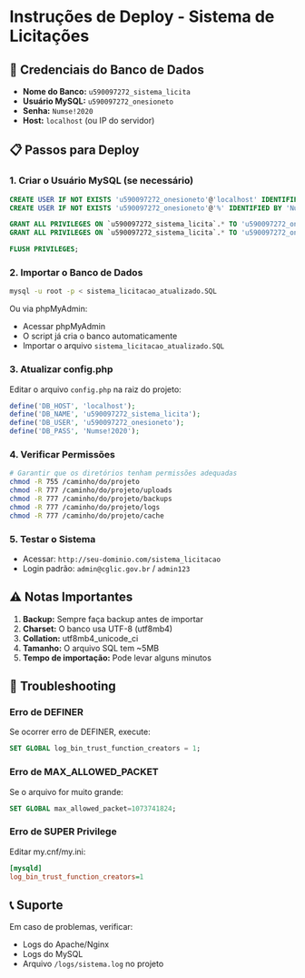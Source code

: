 # Instruções de Deploy - Sistema de Licitações

## 🔐 Credenciais do Banco de Dados

- **Nome do Banco:** `u590097272_sistema_licita`
- **Usuário MySQL:** `u590097272_onesioneto`
- **Senha:** `Numse!2020`
- **Host:** `localhost` (ou IP do servidor)

## 📋 Passos para Deploy

### 1. Criar o Usuário MySQL (se necessário)

```sql
CREATE USER IF NOT EXISTS 'u590097272_onesioneto'@'localhost' IDENTIFIED BY 'Numse!2020';
CREATE USER IF NOT EXISTS 'u590097272_onesioneto'@'%' IDENTIFIED BY 'Numse!2020';

GRANT ALL PRIVILEGES ON `u590097272_sistema_licita`.* TO 'u590097272_onesioneto'@'localhost';
GRANT ALL PRIVILEGES ON `u590097272_sistema_licita`.* TO 'u590097272_onesioneto'@'%';

FLUSH PRIVILEGES;
```

### 2. Importar o Banco de Dados

```bash
mysql -u root -p < sistema_licitacao_atualizado.SQL
```

Ou via phpMyAdmin:
- Acessar phpMyAdmin
- O script já cria o banco automaticamente
- Importar o arquivo `sistema_licitacao_atualizado.SQL`

### 3. Atualizar config.php

Editar o arquivo `config.php` na raiz do projeto:

```php
define('DB_HOST', 'localhost');
define('DB_NAME', 'u590097272_sistema_licita');
define('DB_USER', 'u590097272_onesioneto');
define('DB_PASS', 'Numse!2020');
```

### 4. Verificar Permissões

```bash
# Garantir que os diretórios tenham permissões adequadas
chmod -R 755 /caminho/do/projeto
chmod -R 777 /caminho/do/projeto/uploads
chmod -R 777 /caminho/do/projeto/backups
chmod -R 777 /caminho/do/projeto/logs
chmod -R 777 /caminho/do/projeto/cache
```

### 5. Testar o Sistema

- Acessar: `http://seu-dominio.com/sistema_licitacao`
- Login padrão: `admin@cglic.gov.br` / `admin123`

## ⚠️ Notas Importantes

1. **Backup:** Sempre faça backup antes de importar
2. **Charset:** O banco usa UTF-8 (utf8mb4)
3. **Collation:** utf8mb4_unicode_ci
4. **Tamanho:** O arquivo SQL tem ~5MB
5. **Tempo de importação:** Pode levar alguns minutos

## 🔧 Troubleshooting

### Erro de DEFINER
Se ocorrer erro de DEFINER, execute:
```sql
SET GLOBAL log_bin_trust_function_creators = 1;
```

### Erro de MAX_ALLOWED_PACKET
Se o arquivo for muito grande:
```sql
SET GLOBAL max_allowed_packet=1073741824;
```

### Erro de SUPER Privilege
Editar my.cnf/my.ini:
```ini
[mysqld]
log_bin_trust_function_creators=1
```

## 📞 Suporte

Em caso de problemas, verificar:
- Logs do Apache/Nginx
- Logs do MySQL
- Arquivo `/logs/sistema.log` no projeto

